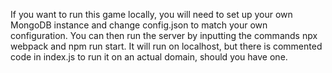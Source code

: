 If you want to run this game locally, you will need to set up your own MongoDB instance and change config.json to match your own configuration. You can then run the server by inputting the commands npx webpack and npm run start. It will run on localhost, but there is commented code in index.js to run it on an actual domain, should you have one.